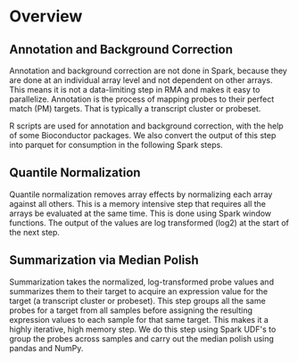 # Overview

## Annotation and Background Correction

Annotation and background correction are not done in Spark, because they are done at an individual array level and not
dependent on other arrays. This means it is not a data-limiting step in RMA and makes it easy to parallelize.
Annotation is the process of mapping probes to their perfect match (PM) targets. That is typically a transcript cluster
or probeset.

R scripts are used for annotation and background correction, with the help of some Bioconductor packages.
We also convert the output of this step into parquet for consumption in the following Spark steps.

## Quantile Normalization

Quantile normalization removes array effects by normalizing each array against all others. This is a memory intensive
step that requires all the arrays be evaluated at the same time. This is done using Spark window functions.
The output of the values are log transformed (log2) at the start of the next step.

## Summarization via Median Polish

Summarization takes the normalized, log-transformed probe values and summarizes them to their target to acquire an
expression value for the target (a transcript cluster or probeset). This step groups all the same probes for a target
from all samples before assigning the resulting expression values to each sample for that same target. This makes it a highly iterative,
high memory step. We do this step using Spark UDF's to group the probes across samples and carry out the median polish
using pandas and NumPy.

